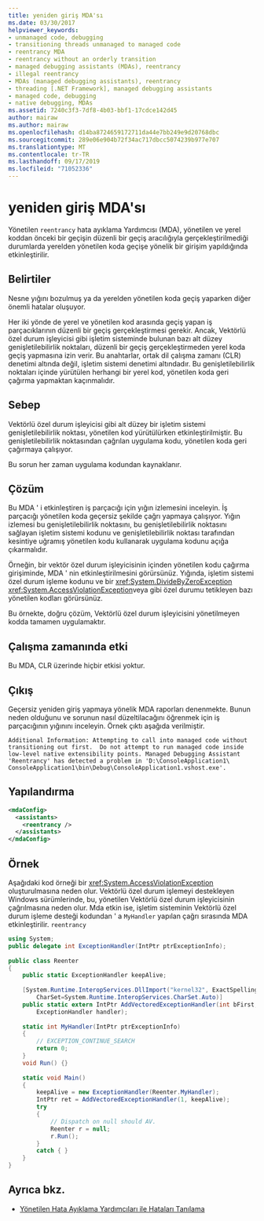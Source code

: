 ```yaml
---
title: yeniden giriş MDA'sı
ms.date: 03/30/2017
helpviewer_keywords:
- unmanaged code, debugging
- transitioning threads unmanaged to managed code
- reentrancy MDA
- reentrancy without an orderly transition
- managed debugging assistants (MDAs), reentrancy
- illegal reentrancy
- MDAs (managed debugging assistants), reentrancy
- threading [.NET Framework], managed debugging assistants
- managed code, debugging
- native debugging, MDAs
ms.assetid: 7240c3f3-7df8-4b03-bbf1-17cdce142d45
author: mairaw
ms.author: mairaw
ms.openlocfilehash: d14ba8724659172711da44e7bb249e9d20768dbc
ms.sourcegitcommit: 289e06e904b72f34ac717dbcc5074239b977e707
ms.translationtype: MT
ms.contentlocale: tr-TR
ms.lasthandoff: 09/17/2019
ms.locfileid: "71052336"
---
```

# <a name="reentrancy-mda"></a>yeniden giriş MDA'sı
Yönetilen `reentrancy` hata ayıklama Yardımcısı (MDA), yönetilen ve yerel koddan önceki bir geçişin düzenli bir geçiş aracılığıyla gerçekleştirilmediği durumlarda yerelden yönetilen koda geçişe yönelik bir girişim yapıldığında etkinleştirilir.  
  
## <a name="symptoms"></a>Belirtiler  
 Nesne yığını bozulmuş ya da yerelden yönetilen koda geçiş yaparken diğer önemli hatalar oluşuyor.  
  
 Her iki yönde de yerel ve yönetilen kod arasında geçiş yapan iş parçacıklarının düzenli bir geçiş gerçekleştirmesi gerekir. Ancak, Vektörlü özel durum işleyicisi gibi işletim sisteminde bulunan bazı alt düzey genişletilebilirlik noktaları, düzenli bir geçiş gerçekleştirmeden yerel koda geçiş yapmasına izin verir.  Bu anahtarlar, ortak dil çalışma zamanı (CLR) denetimi altında değil, işletim sistemi denetimi altındadır.  Bu genişletilebilirlik noktaları içinde yürütülen herhangi bir yerel kod, yönetilen koda geri çağırma yapmaktan kaçınmalıdır.  
  
## <a name="cause"></a>Sebep  
 Vektörlü özel durum işleyicisi gibi alt düzey bir işletim sistemi genişletilebilirlik noktası, yönetilen kod yürütülürken etkinleştirilmiştir.  Bu genişletilebilirlik noktasından çağrılan uygulama kodu, yönetilen koda geri çağırmaya çalışıyor.  
  
 Bu sorun her zaman uygulama kodundan kaynaklanır.  
  
## <a name="resolution"></a>Çözüm  
 Bu MDA ' i etkinleştiren iş parçacığı için yığın izlemesini inceleyin.  İş parçacığı yönetilen koda geçersiz şekilde çağrı yapmaya çalışıyor.  Yığın izlemesi bu genişletilebilirlik noktasını, bu genişletilebilirlik noktasını sağlayan işletim sistemi kodunu ve genişletilebilirlik noktası tarafından kesintiye uğramış yönetilen kodu kullanarak uygulama kodunu açığa çıkarmalıdır.  
  
 Örneğin, bir vektör özel durum işleyicisinin içinden yönetilen kodu çağırma girişiminde, MDA ' nin etkinleştirilmesini görürsünüz.  Yığında, işletim sistemi özel durum işleme kodunu ve bir <xref:System.DivideByZeroException> <xref:System.AccessViolationException>veya gibi özel durumu tetikleyen bazı yönetilen kodları görürsünüz.  
  
 Bu örnekte, doğru çözüm, Vektörlü özel durum işleyicisini yönetilmeyen kodda tamamen uygulamaktır.  
  
## <a name="effect-on-the-runtime"></a>Çalışma zamanında etki  
 Bu MDA, CLR üzerinde hiçbir etkisi yoktur.  
  
## <a name="output"></a>Çıkış  
 Geçersiz yeniden giriş yapmaya yönelik MDA raporları denenmekte.  Bunun neden olduğunu ve sorunun nasıl düzeltilacağını öğrenmek için iş parçacığının yığınını inceleyin. Örnek çıktı aşağıda verilmiştir.  
  
```output
Additional Information: Attempting to call into managed code without   
transitioning out first.  Do not attempt to run managed code inside   
low-level native extensibility points. Managed Debugging Assistant   
'Reentrancy' has detected a problem in 'D:\ConsoleApplication1\  
ConsoleApplication1\bin\Debug\ConsoleApplication1.vshost.exe'.  
```  
  
## <a name="configuration"></a>Yapılandırma  
  
```xml  
<mdaConfig>  
  <assistants>  
    <reentrancy />  
  </assistants>  
</mdaConfig>  
```  
  
## <a name="example"></a>Örnek  
 Aşağıdaki kod örneği bir <xref:System.AccessViolationException> oluşturulmasına neden olur.  Vektörlü özel durum işlemeyi destekleyen Windows sürümlerinde, bu, yönetilen Vektörlü özel durum işleyicisinin çağrılmasına neden olur.  Mda etkin ise, işletim sisteminin Vektörlü özel durum işleme desteği kodundan ' a `MyHandler` yapılan çağrı sırasında MDA etkinleştirilir. `reentrancy`  
  
```csharp
using System;  
public delegate int ExceptionHandler(IntPtr ptrExceptionInfo);  
  
public class Reenter   
{  
    public static ExceptionHandler keepAlive;  
  
    [System.Runtime.InteropServices.DllImport("kernel32", ExactSpelling=true,   
        CharSet=System.Runtime.InteropServices.CharSet.Auto)]  
    public static extern IntPtr AddVectoredExceptionHandler(int bFirst,   
        ExceptionHandler handler);  
  
    static int MyHandler(IntPtr ptrExceptionInfo)   
    {  
        // EXCEPTION_CONTINUE_SEARCH  
        return 0;  
    }  
    void Run() {}  
  
    static void Main()   
    {  
        keepAlive = new ExceptionHandler(Reenter.MyHandler);  
        IntPtr ret = AddVectoredExceptionHandler(1, keepAlive);  
        try   
        {  
            // Dispatch on null should AV.  
            Reenter r = null;   
            r.Run();  
        }   
        catch { }  
    }  
}  
```  
  
## <a name="see-also"></a>Ayrıca bkz.

- [Yönetilen Hata Ayıklama Yardımcıları ile Hataları Tanılama](diagnosing-errors-with-managed-debugging-assistants.md)
